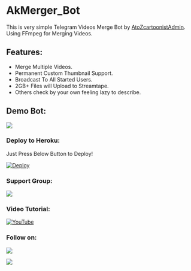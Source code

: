 # AkMerger_Bot
This is very simple Telegram Videos Merge Bot by [AtoZcartoonistAdmin](https://t.me/AtoZcartoonistAdmin). Using FFmpeg for Merging Videos.

## Features:
- Merge Multiple Videos.
- Permanent Custom Thumbnail Support.
- Broadcast To All Started Users.
- 2GB+ Files will Upload to Streamtape.
- Others check by your own feeling lazy to describe.

## Demo Bot:
<a href="/"><img src="https://img.shields.io/badge/Demo-Telegram%20Bot-blue.svg?logo=telegram"></a>

### Deploy to Heroku:
Just Press Below Button to Deploy!

[![Deploy](https://www.herokucdn.com/deploy/button.svg)](https://heroku.com/deploy?template=https://github.com/deepukumarpuri/JORANA)

### Support Group:
<a href="/"><img src="https://img.shields.io/badge/Telegram-Join%20Telegram%20Group-blue.svg?logo=telegram"></a>

### Video Tutorial:
[![YouTube](https://img.shields.io/badge/YouTube-Video%20Tutorial-red?logo=youtube)](/)

### Follow on:
<p align="left">
<a href="/"><img src="https://img.shields.io/badge/GitHub-Follow%20on%20GitHub-inactive.svg?logo=github"></a>
</p>
<p align="left">
<a href="/"><img src="https://img.shields.io/badge/Instagram-Follow%20on%20Instagram-important.svg?logo=instagram"></a>
</p>
